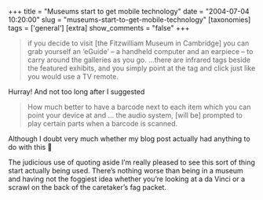 +++
title = "Museums start to get mobile technology"
date = "2004-07-04 10:20:00"
slug = "museums-start-to-get-mobile-technology"
[taxonomies]
tags = ['general']
[extra]
show_comments = "false"
+++

> if you decide to visit \[the Fitzwilliam Museum in Cambridge\] you can grab yourself an ‘eGuide’ – a handheld computer and an earpiece – to carry around the galleries as you go. …there are infrared tags beside the featured exhibits, and you simply point at the tag and click just like you would use a TV remote.

Hurray! And not too long after I suggested

> How much better to have a barcode next to each item which you can point your device at and … the audio system, \[will be\] prompted to play certain parts when a barcode is scanned.

Although I doubt very much whether my blog post actually had anything to do with this 🙂

The judicious use of quoting aside I’m really pleased to see this sort of thing start actually being used. There’s nothing worse than being in a museum and having not the foggiest idea whether you’re looking at a da Vinci or a scrawl on the back of the caretaker’s fag packet.
